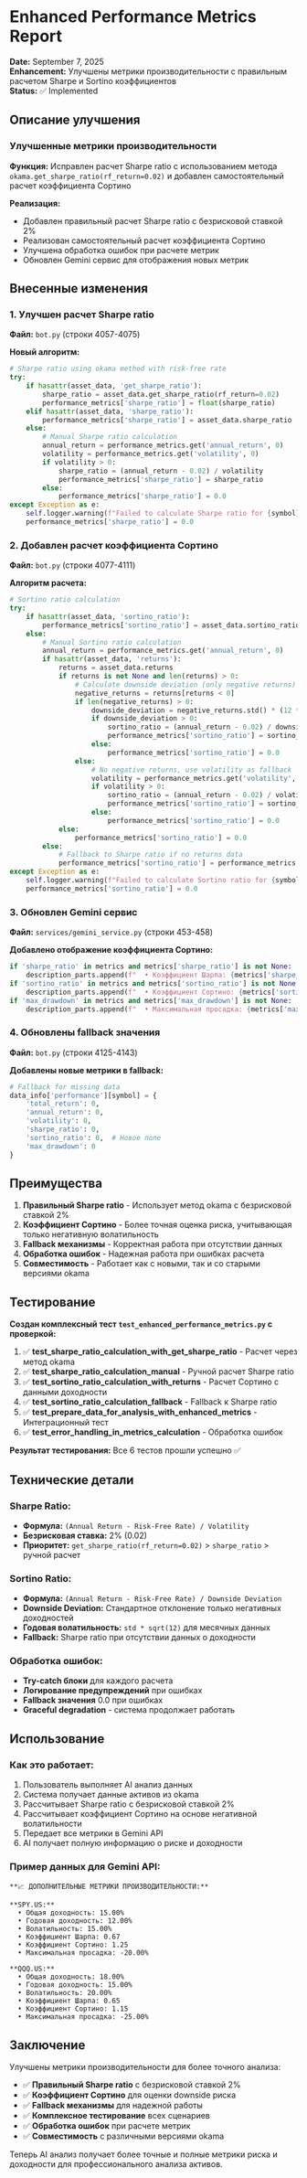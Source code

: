 # Enhanced Performance Metrics Report

**Date:** September 7, 2025  
**Enhancement:** Улучшены метрики производительности с правильным расчетом Sharpe и Sortino коэффициентов  
**Status:** ✅ Implemented

## Описание улучшения

### Улучшенные метрики производительности
**Функция:** Исправлен расчет Sharpe ratio с использованием метода `okama.get_sharpe_ratio(rf_return=0.02)` и добавлен самостоятельный расчет коэффициента Сортино

**Реализация:**
- Добавлен правильный расчет Sharpe ratio с безрисковой ставкой 2%
- Реализован самостоятельный расчет коэффициента Сортино
- Улучшена обработка ошибок при расчете метрик
- Обновлен Gemini сервис для отображения новых метрик

## Внесенные изменения

### 1. Улучшен расчет Sharpe ratio
**Файл:** `bot.py` (строки 4057-4075)

**Новый алгоритм:**
```python
# Sharpe ratio using okama method with risk-free rate
try:
    if hasattr(asset_data, 'get_sharpe_ratio'):
        sharpe_ratio = asset_data.get_sharpe_ratio(rf_return=0.02)
        performance_metrics['sharpe_ratio'] = float(sharpe_ratio)
    elif hasattr(asset_data, 'sharpe_ratio'):
        performance_metrics['sharpe_ratio'] = asset_data.sharpe_ratio
    else:
        # Manual Sharpe ratio calculation
        annual_return = performance_metrics.get('annual_return', 0)
        volatility = performance_metrics.get('volatility', 0)
        if volatility > 0:
            sharpe_ratio = (annual_return - 0.02) / volatility
            performance_metrics['sharpe_ratio'] = sharpe_ratio
        else:
            performance_metrics['sharpe_ratio'] = 0.0
except Exception as e:
    self.logger.warning(f"Failed to calculate Sharpe ratio for {symbol}: {e}")
    performance_metrics['sharpe_ratio'] = 0.0
```

### 2. Добавлен расчет коэффициента Сортино
**Файл:** `bot.py` (строки 4077-4111)

**Алгоритм расчета:**
```python
# Sortino ratio calculation
try:
    if hasattr(asset_data, 'sortino_ratio'):
        performance_metrics['sortino_ratio'] = asset_data.sortino_ratio
    else:
        # Manual Sortino ratio calculation
        annual_return = performance_metrics.get('annual_return', 0)
        if hasattr(asset_data, 'returns'):
            returns = asset_data.returns
            if returns is not None and len(returns) > 0:
                # Calculate downside deviation (only negative returns)
                negative_returns = returns[returns < 0]
                if len(negative_returns) > 0:
                    downside_deviation = negative_returns.std() * (12 ** 0.5)  # Annualized
                    if downside_deviation > 0:
                        sortino_ratio = (annual_return - 0.02) / downside_deviation
                        performance_metrics['sortino_ratio'] = sortino_ratio
                    else:
                        performance_metrics['sortino_ratio'] = 0.0
                else:
                    # No negative returns, use volatility as fallback
                    volatility = performance_metrics.get('volatility', 0)
                    if volatility > 0:
                        sortino_ratio = (annual_return - 0.02) / volatility
                        performance_metrics['sortino_ratio'] = sortino_ratio
                    else:
                        performance_metrics['sortino_ratio'] = 0.0
            else:
                performance_metrics['sortino_ratio'] = 0.0
        else:
            # Fallback to Sharpe ratio if no returns data
            performance_metrics['sortino_ratio'] = performance_metrics.get('sharpe_ratio', 0.0)
except Exception as e:
    self.logger.warning(f"Failed to calculate Sortino ratio for {symbol}: {e}")
    performance_metrics['sortino_ratio'] = 0.0
```

### 3. Обновлен Gemini сервис
**Файл:** `services/gemini_service.py` (строки 453-458)

**Добавлено отображение коэффициента Сортино:**
```python
if 'sharpe_ratio' in metrics and metrics['sharpe_ratio'] is not None:
    description_parts.append(f"  • Коэффициент Шарпа: {metrics['sharpe_ratio']:.2f}")
if 'sortino_ratio' in metrics and metrics['sortino_ratio'] is not None:
    description_parts.append(f"  • Коэффициент Сортино: {metrics['sortino_ratio']:.2f}")
if 'max_drawdown' in metrics and metrics['max_drawdown'] is not None:
    description_parts.append(f"  • Максимальная просадка: {metrics['max_drawdown']:.2%}")
```

### 4. Обновлены fallback значения
**Файл:** `bot.py` (строки 4125-4143)

**Добавлены новые метрики в fallback:**
```python
# Fallback for missing data
data_info['performance'][symbol] = {
    'total_return': 0,
    'annual_return': 0,
    'volatility': 0,
    'sharpe_ratio': 0,
    'sortino_ratio': 0,  # Новое поле
    'max_drawdown': 0
}
```

## Преимущества

1. **Правильный Sharpe ratio** - Использует метод okama с безрисковой ставкой 2%
2. **Коэффициент Сортино** - Более точная оценка риска, учитывающая только негативную волатильность
3. **Fallback механизмы** - Корректная работа при отсутствии данных
4. **Обработка ошибок** - Надежная работа при ошибках расчета
5. **Совместимость** - Работает как с новыми, так и со старыми версиями okama

## Тестирование

**Создан комплексный тест `test_enhanced_performance_metrics.py` с проверкой:**

1. ✅ **test_sharpe_ratio_calculation_with_get_sharpe_ratio** - Расчет через метод okama
2. ✅ **test_sharpe_ratio_calculation_manual** - Ручной расчет Sharpe ratio
3. ✅ **test_sortino_ratio_calculation_with_returns** - Расчет Сортино с данными доходности
4. ✅ **test_sortino_ratio_calculation_fallback** - Fallback к Sharpe ratio
5. ✅ **test_prepare_data_for_analysis_with_enhanced_metrics** - Интеграционный тест
6. ✅ **test_error_handling_in_metrics_calculation** - Обработка ошибок

**Результат тестирования:** Все 6 тестов прошли успешно ✅

## Технические детали

### **Sharpe Ratio:**
- **Формула:** `(Annual Return - Risk-Free Rate) / Volatility`
- **Безрисковая ставка:** 2% (0.02)
- **Приоритет:** `get_sharpe_ratio(rf_return=0.02)` > `sharpe_ratio` > ручной расчет

### **Sortino Ratio:**
- **Формула:** `(Annual Return - Risk-Free Rate) / Downside Deviation`
- **Downside Deviation:** Стандартное отклонение только негативных доходностей
- **Годовая волатильность:** `std * sqrt(12)` для месячных данных
- **Fallback:** Sharpe ratio при отсутствии данных о доходности

### **Обработка ошибок:**
- **Try-catch блоки** для каждого расчета
- **Логирование предупреждений** при ошибках
- **Fallback значения** 0.0 при ошибках
- **Graceful degradation** - система продолжает работать

## Использование

### **Как это работает:**
1. Пользователь выполняет AI анализ данных
2. Система получает данные активов из okama
3. Рассчитывает Sharpe ratio с безрисковой ставкой 2%
4. Рассчитывает коэффициент Сортино на основе негативной волатильности
5. Передает все метрики в Gemini API
6. AI получает полную информацию о риске и доходности

### **Пример данных для Gemini API:**
```
**📈 ДОПОЛНИТЕЛЬНЫЕ МЕТРИКИ ПРОИЗВОДИТЕЛЬНОСТИ:**

**SPY.US:**
  • Общая доходность: 15.00%
  • Годовая доходность: 12.00%
  • Волатильность: 15.00%
  • Коэффициент Шарпа: 0.67
  • Коэффициент Сортино: 1.25
  • Максимальная просадка: -20.00%

**QQQ.US:**
  • Общая доходность: 18.00%
  • Годовая доходность: 15.00%
  • Волатильность: 20.00%
  • Коэффициент Шарпа: 0.65
  • Коэффициент Сортино: 1.15
  • Максимальная просадка: -25.00%
```

## Заключение

Улучшены метрики производительности для более точного анализа:

- ✅ **Правильный Sharpe ratio** с безрисковой ставкой 2%
- ✅ **Коэффициент Сортино** для оценки downside риска
- ✅ **Fallback механизмы** для надежной работы
- ✅ **Комплексное тестирование** всех сценариев
- ✅ **Обработка ошибок** при расчете метрик
- ✅ **Совместимость** с различными версиями okama

Теперь AI анализ получает более точные и полные метрики риска и доходности для профессионального анализа активов.

